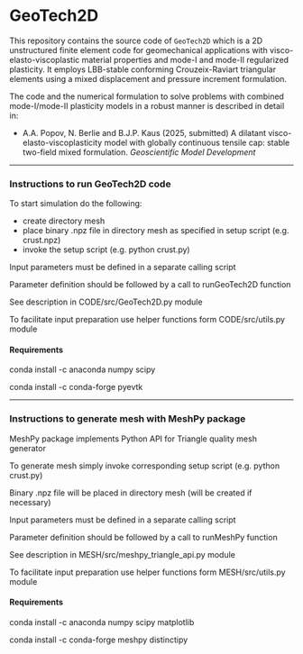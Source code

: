 # GeoTech2D

This repository contains the source code of `GeoTech2D` which is a 2D unstructured finite element code for geomechanical applications with visco-elasto-viscoplastic material properties and mode-I and mode-II regularized plasticity. It employs LBB-stable conforming Crouzeix-Raviart triangular elements using a mixed displacement and pressure increment formulation.

The code and the numerical formulation to solve problems with combined mode-I/mode-II plasticity models in a robust manner is described in detail in:

- A.A. Popov, N. Berlie and B.J.P. Kaus (2025, submitted) A dilatant visco-elasto-viscoplasticity model with globally continuous tensile cap: stable two-field mixed formulation. *Geoscientific Model Development*

***
### Instructions to run GeoTech2D code

To start simulation do the following:

- create directory mesh
- place binary .npz file in directory mesh as specified in setup script (e.g. crust.npz)
- invoke the setup script (e.g. python crust.py)

Input parameters must be defined in a separate calling script

Parameter definition should be followed by a call to runGeoTech2D function

See description in CODE/src/GeoTech2D.py module

To facilitate input preparation use helper functions form CODE/src/utils.py module

#### Requirements

conda install -c anaconda numpy scipy

conda install -c conda-forge pyevtk

***
### Instructions to generate mesh with MeshPy package

MeshPy package implements Python API for Triangle quality mesh generator

To generate mesh simply invoke corresponding setup script (e.g. python crust.py)

Binary .npz file will be placed in directory mesh (will be created if necessary)

Input parameters must be defined in a separate calling script

Parameter definition should be followed by a call to runMeshPy function

See description in MESH/src/meshpy_triangle_api.py module

To facilitate input preparation use helper functions form MESH/src/utils.py module

#### Requirements

conda install -c anaconda numpy scipy matplotlib

conda install -c conda-forge meshpy distinctipy

